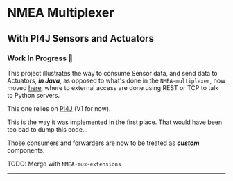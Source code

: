 # NMEA Multiplexer
## With PI4J Sensors and Actuators

### Work In Progress 🚧 

This project illustrates the way to consume Sensor data, and send data to Actuators, _**in Java**_, as opposed to
what's done in the `NMEA-multiplexer`, now moved [here](https://github.com/OlivierLD/ROB/tree/master/raspberry-sailor/NMEA-multiplexer), where to external access are done using REST or TCP to talk to Python servers.

This one relies on [PI4J](https://pi4j.com/) (V1 for now).

This is the way it was implemented in the first place. That would have been too bad to dump this code...

Those consumers and forwarders are now to be treated as _**custom**_ components.

TODO: Merge with `NMEA-mux-extensions`

---
